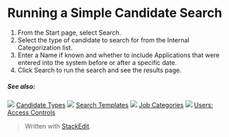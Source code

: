 # Running a Simple Candidate Search

1.  From the  Start  page, select  Search.
2.  Select the type of candidate to search for from the  Internal Categorization  list.
3.  Enter a  Name  if known and whether to include  Applications  that were entered into the system before or after a specific date.
4.  Click  Search  to run the search and see the results page.

##### See also:

![](../Resources/Images/icon-document-link.png) [Candidate Types](../online-help/candidate_types.htm)
![](../Resources/Images/icon-document-link.png) [Search Templates](../online-help/search_templates.htm)
![](../Resources/Images/icon-document-link.png) [Job Categories](../online-help/job_categories.htm)
![](../Resources/Images/icon-document-link.png) [Users: Access Controls](../online-help/users_access_controls.htm)


> Written with [StackEdit](https://stackedit.io/).
<!--stackedit_data:
eyJoaXN0b3J5IjpbLTE0NzMyOTc2MzddfQ==
-->